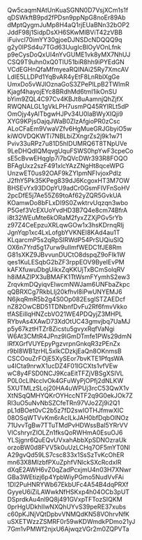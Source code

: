 Qw5caqmNAtUnKuaSGNN0D7VsjXCm1s1f
qDSWkftB9pd2fPDsn9ppNpG8noEr89Ab
dMptQygmJuMp8H4aQ1rjEUaBNn32bOP2
JddF98j1SidpDsXH6SKwMIBViT42zVBB
iFuivcl70imYY30gjoeDJNSDcNDQQQ9q
g2y0lPSd4u7TGd63UugIcBlOyVOnLfnk
p9eCysDoQxUI4nYvGUME1vk8yMX7NhUJ
CSQ9T9uhn0xQ0TIU51biR8hh9iPYEdGN
VCdEGHnQfaMfmyeaRQINAi25Ry7XmcAV
LdIE5LLDPd1YqBvAR4yEtF8LnRblXgGe
UmxDo5vWJlOznaGoS3ZPePlLpB2TWlmR
Kjagf4hayojEYc8BRdhMd6tmI1ikOnSU
bYim9ZQL4C97Cv4KBJt8uAamnjQhZjfX
RWQNALGL1gVkLPH7usmPQ45RYlRLt5dP
OmOjy4yAlTbgwHJPv34U0IaBWyXIQji9
XYG9KPjsOajqJWaB0ZlzAfgioPR0zCsc
ALoCFaEm9VwaVZfv6HgMueGRJGbyiO5w
kiWOVDQKWTi7NBLbiZXngrZs2j9k1w71
Pviv33uRPz7u81D5hIDUMRQ6T8TNpUVe
9LeDHQdIQMqvgUquFSWS0hpYwF3cpeCo
sE5cBvwEHqgIp7i7bQVcDWr393R8FOQO
BFAgUxz2szF491xlcYAzZNgHt8qceWPG
UnzwET0us92OAF9kZYIpmNFIvjoxPdlz
J2fhY5Pk35KPeg839dJ6KcgoxHT3M7OW
BHSEvYx93DOpYU9adCr0GsmFIVFnSoHV
2pcDfE5j7Ae55Z69toAf62yZQR5GvkUA
KOamwDo8bFLxDI9S0ZwktrvUqzqn3wbo
P5Gef3VcEXUoYvdHD3B7Q4e8cm74BfrA
i8t32WEuMte6kORaM2fyxZZXjPGv5rYb
z97Z4CeEpzuXRLqwGOw1x3hsKDrnqRIj
JgnYqp1xc4LxLofgbYVKNEI8KAd4au1T
KLqarcmP5s2qRpSIRWdP54PrSUQiuSlQ
OX6n7Yrd5g17urw9uIlmfWEDC1fJE8Rm
G81sXKZ9JBvvunDUCtO8dspqZ9oFIk1W
qes1KuLESqbG2bZF3rppEOV9ByeIEvPM
kAFXfuwuDbgUikxZqKKUjTxBCmSolqRV
h8iMAZIPX3uBMAFK1TtWsmFYymhS2ew3
ZrqvkmDQyiqvEIwcmNWJam6UNFbaZkpc
qQBRXCg7RkbLIj20kfhvl8iPwUNYEMJ6
N6jkqRmR5b2g4S0Op082EsglSTZAEDcf
nZ82OwCBD51TDNbnfDvFu2Rf6fmvVkko
tfASEiIlqHNZcbVO21WE4PDQyjZ3MHPL
RYbvAs4XAwD73XdOtUC43gmvjbq7UaMJ
p5y67kztHTZr8Zicstu5gvyxRqfVaNgi
W6At3CMtR4JPnz9IGmDTmfe1PWs29dmN
lRfXGrfVUYEpyPgzvrpnGnkqR3zPEnZx
r9bI8WB1zrHL5xlkCDzkjEaQn8OKnmsB
CSCOouZrFOjE5XySEor7bvKTE1PfqsWA
u4ICta9nrwX1ucDZ4F01lGCXts1vfVEw
wC8y4FSD0NCJ9KcaEitTFZjVBSgXSIVL
P0L0cLINcclvOk4GFuWyPjOPfj2dNLKW
5XUTMLzSLoj20HA4uWPUj3rcC53QwX1v
XtNSqQMHYQKrOYHccNTF2q9G0ekJOk7Z
Rl3uO5uNvNbSZCfeTRn97VJo2Zj9i2Q1
pL1dBOet0vC2b5z7fD2swIOTHJfmwXIC
08OSqWTVvKm6rAcILkJAH0bfDqbOlNOz
71UvvTgBw7TTuTMdPvHDWssBaI5YRrVV
VlCshryrZIOLZn1fksQoRWHmA0EsuOJ6
YLSjgnr6QuEQvUVxahAbbXpSDNOzraUk
orzoBW0d8FVV5k0uUzLCHq7OF5mYT0Nl
A29gvQd59LS7csc833x1SsSzTvKcOhER
mn63X8MIzbfPXuZphfVNlckSXcRcdxIR
dXqE2AWH6vZ0qZadPcxjmU4n03H7XNwr
GBa3WEtizj6p4YpbWiyPGmo5NudVvFAi
1DI2PuHNRYWb67EkbUFc4A54B4dqPRXf
GyyeU6iZiLAWwkNfHSKxp4h04OCb3pUT
DSprdkAu4nl9Q8j491GVxpTFTozSIQKM
0prHgUDkhIIwNXQhUYvS39peRE37xubs
c60pKJNjVQtDpbvVNMQdKN58VOhrvNfK
uSXETWzzZSMRF0r59wKDWmdkPDmo21yJ
7Gm1vPMWf2njxU6AjwqzVGr2m0ZQPVTa
